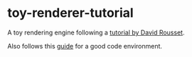 # toy-renderer-tutorial
A toy rendering engine following a [tutorial by David Rousset](https://blogs.msdn.microsoft.com/davrous/2013/06/13/tutorial-series-learning-how-to-write-a-3d-soft-engine-from-scratch-in-c-typescript-or-javascript/).

Also follows this [guide](https://github.com/filipedeschamps/rss-feed-emitter) for a good code environment.